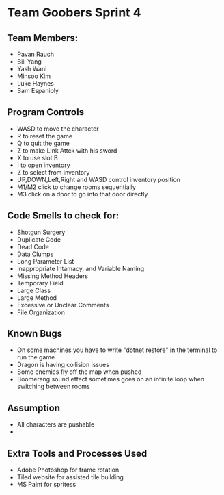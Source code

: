 # Team Goobers Sprint 4

## Team Members:
- Pavan Rauch
- Bill Yang
- Yash Wani
- Minsoo Kim
- Luke Haynes
- Sam Espanioly

## Program Controls
- WASD to move the character
- R to reset the game
- Q to quit the game
- Z to make Link Attck with his sword
- X to use slot B
- I to open inventory
- Z to select from inventory
- UP,DOWN,Left,Right and WASD control inventory position  
- M1/M2 click to change rooms sequentially
- M3 click on a door to go into that door directly

## Code Smells to check for:
- Shotgun Surgery
- Duplicate Code
- Dead Code
- Data Clumps
- Long Parameter List
- Inappropriate Intamacy, and Variable Naming
- Missing Method Headers
- Temporary Field
- Large Class
- Large Method
- Excessive or Unclear Comments
- File Organization

## Known Bugs
- On some machines you have to write "dotnet restore" in the terminal to run the game
- Dragon is having collision issues
- Some enemies fly off the map when pushed
- Boomerang sound effect sometimes goes on an infinite loop when switching between rooms

## Assumption
- All characters are pushable
- 


## Extra Tools and Processes Used
- Adobe Photoshop for frame rotation
- Tiled website for assisted tile building
- MS Paint for spritess

